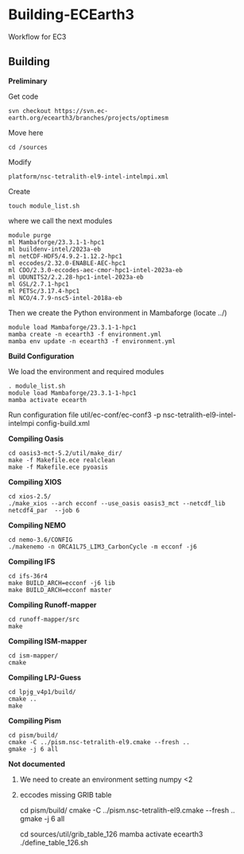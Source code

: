 # Building-ECEarth3

Workflow for EC3

## Building

**Preliminary**

Get code 

    svn checkout https://svn.ec-earth.org/ecearth3/branches/projects/optimesm

Move here

    cd /sources

Modify 

    platform/nsc-tetralith-el9-intel-intelmpi.xml

Create

    touch module_list.sh

where we call the next modules

    module purge
    ml Mambaforge/23.3.1-1-hpc1
    ml buildenv-intel/2023a-eb
    ml netCDF-HDF5/4.9.2-1.12.2-hpc1
    ml eccodes/2.32.0-ENABLE-AEC-hpc1
    ml CDO/2.3.0-eccodes-aec-cmor-hpc1-intel-2023a-eb
    ml UDUNITS2/2.2.28-hpc1-intel-2023a-eb
    ml GSL/2.7.1-hpc1
    ml PETSc/3.17.4-hpc1
    ml NCO/4.7.9-nsc5-intel-2018a-eb

Then we create the Python environment in Mambaforge (locate ../)

    module load Mambaforge/23.3.1-1-hpc1 
    mamba create -n ecearth3 -f environment.yml  
    mamba env update -n ecearth3 -f environment.yml 

**Build Configuration**

We load the environment and required modules

    . module_list.sh 
    module load Mambaforge/23.3.1-1-hpc1 
    mamba activate ecearth

Run configuration file
    util/ec-conf/ec-conf3 -p nsc-tetralith-el9-intel-intelmpi config-build.xml

**Compiling Oasis**

    cd oasis3-mct-5.2/util/make_dir/
    make -f Makefile.ece realclean
    make -f Makefile.ece pyoasis

**Compiling XIOS**

    cd xios-2.5/
    ./make_xios --arch ecconf --use_oasis oasis3_mct --netcdf_lib netcdf4_par  --job 6

**Compiling NEMO**

    cd nemo-3.6/CONFIG   
    ./makenemo -n ORCA1L75_LIM3_CarbonCycle -m ecconf -j6

**Compiling IFS**

    cd ifs-36r4
    make BUILD_ARCH=ecconf -j6 lib
    make BUILD_ARCH=ecconf master

**Compiling Runoff-mapper**
    
    cd runoff-mapper/src
    make

**Compiling ISM-mapper**

    cd ism-mapper/
    cmake

**Compiling LPJ-Guess**

    cd lpjg_v4p1/build/
    cmake ..
    make
    

**Compiling Pism**

    cd pism/build/
    cmake -C ../pism.nsc-tetralith-el9.cmake --fresh ..
    gmake -j 6 all


**Not documented**

1. We need to create an environment setting numpy <2
2. eccodes missing GRIB table


    cd pism/build/
    cmake -C ../pism.nsc-tetralith-el9.cmake --fresh ..
    gmake -j 6 all
   

    cd sources/util/grib_table_126
    mamba activate ecearth3
    ./define_table_126.sh 




    

